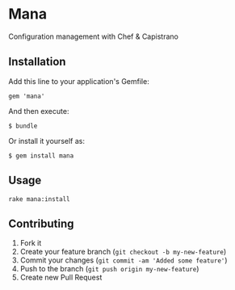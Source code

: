 # Mana

Configuration management with Chef & Capistrano

## Installation

Add this line to your application's Gemfile:

    gem 'mana'

And then execute:

    $ bundle

Or install it yourself as:

    $ gem install mana

## Usage

    rake mana:install

## Contributing

1. Fork it
2. Create your feature branch (`git checkout -b my-new-feature`)
3. Commit your changes (`git commit -am 'Added some feature'`)
4. Push to the branch (`git push origin my-new-feature`)
5. Create new Pull Request

